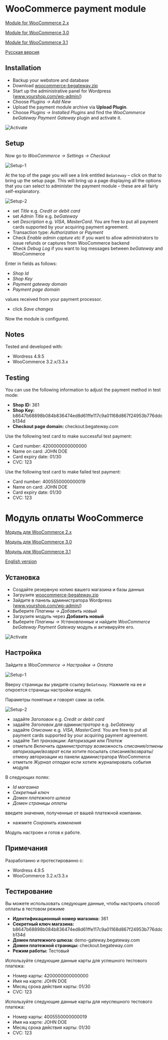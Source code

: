 # WooCommerce payment module

[Module for WooCommerce 2.x](https://github.com/begateway/woocommerce-payment-module/tree/woocommerce-2.4)

[Module for WooCommerce 3.0](https://github.com/begateway/woocommerce-payment-module/tree/woocommerce-3.0)

[Module for WooCommerce 3.1](https://github.com/begateway/woocommerce-payment-module/tree/woocommerce-3.1)

[Русская версия](#Модуль-оплаты-woocommerce)

## Installation

  * Backup your webstore and database
  * Download [woocommerce-begateway.zip](https://github.com/beGateway/woocommerce-payment-module/blob/master/woocommerce-begateway.zip?raw=true)
  * Start up the administrative panel for Wordpress (www.yourshop.com/wp-admin/)
  * Choose _Plugins → Add New_
  * Upload the payment module archive via **Upload Plugin**.
  * Choose _Plugins → Installed Plugins_ and find the _WooCommerce beGateway Payment Gateway_ plugin and activate it.

![Activate](https://github.com/beGateway/woocommerce-payment-module/raw/master/doc/activate-plugin-en.png)

## Setup

Now go to _WooCommerce → Settings → Checkout_

![Setup-1](https://github.com/beGateway/woocommerce-payment-module/raw/master/doc/setup-plugin-1-en.png)

At the top of the page you will see a link entitled `BeGateway` – click on that to bring up the setup page.
This will bring up a page displaying all the options that you can select to administer the payment module – these are all fairly self-explanatory.

![Setup-2](https://github.com/beGateway/woocommerce-payment-module/raw/master/doc/setup-plugin-2-en.png)

  * set _Title_ e.g. _Credit or debit card_
  * set _Admin Title_ e.g. _beGateway_
  * set _Description_ e.g. _VISA, MasterCard_. You are free to put all payment cards supported by your acquiring payment agreement.
  * Transaction type: _Authorization_ or _Payment_
  * Check _Enable admin capture etc_ if you want to allow administrators
    to issue refunds or captures from WooCommerce backend
  * Check _Debug Log_ if you want to log messages between _beGateway_
    and WooCommerce

Enter in fields as follows:

  * _Shop Id_
  * _Shop Key_
  * _Payment gateway domain_
  * _Payment page domain_

values received from your payment processor.

  * click _Save changes_

Now the module is configured.

## Notes

Tested and developed with:

  * Wordress 4.9.5
  * WooCommerce 3.2.x/3.3.x

## Testing

You can use the following information to adjust the payment method in test mode:

  * __Shop ID:__ 361
  * __Shop Key:__ b8647b68898b084b836474ed8d61ffe117c9a01168d867f24953b776ddcb134d
  * __Checkout page domain:__ checkout.begateway.com

Use the following test card to make successful test payment:

  * Card number: 4200000000000000
  * Name on card: JOHN DOE
  * Card expiry date: 01/30
  * CVC: 123

Use the following test card to make failed test payment:

  * Card number: 4005550000000019
  * Name on card: JOHN DOE
  * Card expiry date: 01/30
  * CVC: 123

# Модуль оплаты WooCommerce

[Модуль для WooCommerce 2.x](https://github.com/begateway/woocommerce-payment-module/tree/woocommerce-2.4)

[Модуль для WooCommerce 3.0](https://github.com/begateway/woocommerce-payment-module/tree/woocommerce-3.0)

[Модуль для WooCommerce 3.1](https://github.com/begateway/woocommerce-payment-module/tree/woocommerce-3.1)

[English version](#woocommerce-payment-module)

## Установка

  * Создайте резервную копию вашего магазина и базы данных
  * Загрузите [woocommerce-begateway.zip](https://github.com/beGateway/woocommerce-payment-module/blob/master/woocommerce-begateway.zip?raw=true)
  * Зайдите в панель администратора Wordpress (www.yourshop.com/wp-admin/)
  * Выберите _Плагины → Добавить новый_
  * Загрузите модуль через **Добавить новый**
  * Выберите _Плагины → Установленные_ и найдите _WooCommerce beGateway Payment Gateway_ модуль и активируйте его.

![Activate](https://github.com/beGateway/woocommerce-payment-module/raw/master/doc/activate-plugin-ru.png)

## Настройка

Зайдите в _WooCommerce → Настройки → Оплата_

![Setup-1](https://github.com/beGateway/woocommerce-payment-module/raw/master/doc/setup-plugin-1-ru.png)

Вверху страницы вы увидите ссылку `BeGateway`. Нажмите на ее и откроется
страницы настройки модуля.

Параметры понятные и говорят сами за себя.

![Setup-2](https://github.com/beGateway/woocommerce-payment-module/raw/master/doc/setup-plugin-2-ru.png)

  * задайте _Заголовок_ e.g. _Credit or debit card_
  * задайте _Заголовок для администратора_ e.g. _beGateway_
  * задайте _Описание_ e.g. _VISA, MasterCard_. You are free to put all payment cards supported by your acquiring payment agreement.
  * задайте _Тип транзакции_: _Авторизация_ или _Платеж_
  * отметьте _Включить администратору возможность списания/отмены авторизации/возврат_ если хотите посылать списания/возвраты/отмену авторизации из панели администратора WooCommerce
  * отметьте _Журнал отладки_ если хотите журналировать события модуля

В следующих полях:

  * _Id магазина_
  * _Секретный ключ_
  * _Домен платежного шлюза_
  * _Домен страницы оплаты_

введите значения, полученные от вашей платежной компании.

  * нажмите _Сохранить изменения_

Модуль настроен и готов к работе.

## Примечания

Разработанно и протестированно с:

  * Wordress 4.9.5
  * WooCommerce 3.2.x/3.3.x

## Тестирование

Вы можете использовать следующие данные, чтобы настроить способ оплаты в тестовом режиме

  * __Идентификационный номер магазина:__ 361
  * __Секретный ключ магазина:__ b8647b68898b084b836474ed8d61ffe117c9a01168d867f24953b776ddcb134d
  * __Домен платежного шлюза:__ demo-gateway.begateway.com
  * __Домен платежной страницы:__ checkout.begateway.com
  * __Режим работы:__ Тестовый

Используйте следующие данные карты для успешного тестового платежа:

  * Номер карты: 4200000000000000
  * Имя на карте: JOHN DOE
  * Месяц срока действия карты: 01/30
  * CVC: 123

Используйте следующие данные карты для неуспешного тестового платежа:

  * Номер карты: 4005550000000019
  * Имя на карте: JOHN DOE
  * Месяц срока действия карты: 01/30
  * CVC: 123
